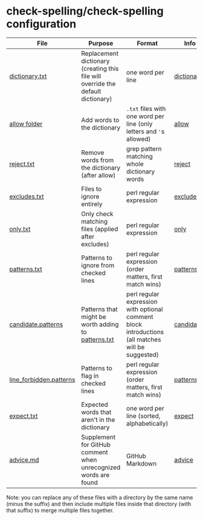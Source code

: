 # check-spelling/check-spelling configuration

File | Purpose | Format | Info
-|-|-|-
[dictionary.txt](dictionary.txt) | Replacement dictionary (creating this file will override the default dictionary) | one word per line | [dictionary](https://github.com/check-spelling/check-spelling/wiki/Configuration#dictionary)
[allow folder](allow/README.md) | Add words to the dictionary | `.txt` files with one word per line (only letters and `'`s allowed) | [allow](https://github.com/check-spelling/check-spelling/wiki/Configuration#allow)
[reject.txt](reject.txt) | Remove words from the dictionary (after allow) | grep pattern matching whole dictionary words | [reject](https://github.com/check-spelling/check-spelling/wiki/Configuration-Examples%3A-reject)
[excludes.txt](excludes.txt) | Files to ignore entirely | perl regular expression | [excludes](https://github.com/check-spelling/check-spelling/wiki/Configuration-Examples%3A-excludes)
[only.txt](only.txt) | Only check matching files (applied after excludes) | perl regular expression | [only](https://github.com/check-spelling/check-spelling/wiki/Configuration-Examples%3A-only)
[patterns.txt](patterns.txt) | Patterns to ignore from checked lines | perl regular expression (order matters, first match wins) | [patterns](https://github.com/check-spelling/check-spelling/wiki/Configuration-Examples%3A-patterns)
[candidate.patterns](candidate.patterns) | Patterns that might be worth adding to [patterns.txt](patterns.txt) | perl regular expression with optional comment block introductions (all matches will be suggested) | [candidates](https://github.com/check-spelling/check-spelling/wiki/Feature:-Suggest-patterns)
[line_forbidden.patterns](line_forbidden.patterns) | Patterns to flag in checked lines | perl regular expression (order matters, first match wins) | [patterns](https://github.com/check-spelling/check-spelling/wiki/Configuration-Examples%3A-patterns)
[expect.txt](expect.txt) | Expected words that aren't in the dictionary | one word per line (sorted, alphabetically) | [expect](https://github.com/check-spelling/check-spelling/wiki/Configuration#expect)
[advice.md](advice.md) | Supplement for GitHub comment when unrecognized words are found | GitHub Markdown | [advice](https://github.com/check-spelling/check-spelling/wiki/Configuration-Examples%3A-advice)

Note: you can replace any of these files with a directory by the same name (minus the suffix)
and then include multiple files inside that directory (with that suffix) to merge multiple files together.
